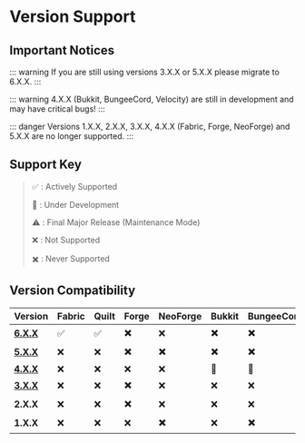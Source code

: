 ﻿# Version Support

## Important Notices

::: warning
If you are still using versions 3.X.X or 5.X.X please migrate to 6.X.X.
:::

::: warning
4.X.X (Bukkit, BungeeCord, Velocity) are still in development and may have critical bugs!
:::

::: danger
Versions 1.X.X, 2.X.X, 3.X.X, 4.X.X (Fabric, Forge, NeoForge) and 5.X.X are no longer supported.
:::

## Support Key

> :white_check_mark: : Actively Supported
>
> :construction: : Under Development
>
> :warning: : Final Major Release (Maintenance Mode)
>
> :x: : Not Supported
>
> :heavy_multiplication_x: : Never Supported

## Version Compatibility

| Version                                                           | Fabric             | Quilt              | Forge                    | NeoForge                 | Bukkit                   | BungeeCord               | Velocity                 |
|-------------------------------------------------------------------|--------------------|--------------------|--------------------------|--------------------------|--------------------------|--------------------------|--------------------------|
| [**6.X.X**](https://github.com/XDPXI/XDLib/tree/dev/6.X.X-1.21.1) | :white_check_mark: | :white_check_mark: | :heavy_multiplication_x: | :x:                      | :heavy_multiplication_x: | :heavy_multiplication_x: | :heavy_multiplication_x: |
| [**5.X.X**](https://github.com/XDPXI/XDLib/tree/version/5.X.X)    | :x:                | :x:                | :heavy_multiplication_x: | :heavy_multiplication_x: | :heavy_multiplication_x: | :heavy_multiplication_x: | :heavy_multiplication_x: |
| [**4.X.X**](https://github.com/XDPXI/XDLib/tree/version/4.X.X)    | :x:                | :x:                | :x:                      | :x:                      | :construction:           | :construction:           | :construction:           |
| [**3.X.X**](https://github.com/XDPXI/XDLib/tree/version/3.X.X)    | :x:                | :x:                | :heavy_multiplication_x: | :x:                      | :x:                      | :x:                      | :x:                      |
| **2.X.X**                                                         | :x:                | :x:                | :heavy_multiplication_x: | :x:                      | :x:                      | :x:                      | :x:                      |
| **1.X.X**                                                         | :x:                | :x:                | :x:                      | :heavy_multiplication_x: | :x:                      | :heavy_multiplication_x: | :heavy_multiplication_x: |